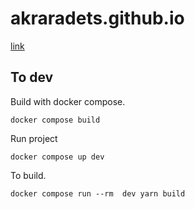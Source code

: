 # akraradets.github.io

[link](https://akraradets.github.io)

## To dev

Build with docker compose.

```shell
docker compose build
```

Run project
```shell
docker compose up dev
```

To build.
```shell
docker compose run --rm  dev yarn build
```